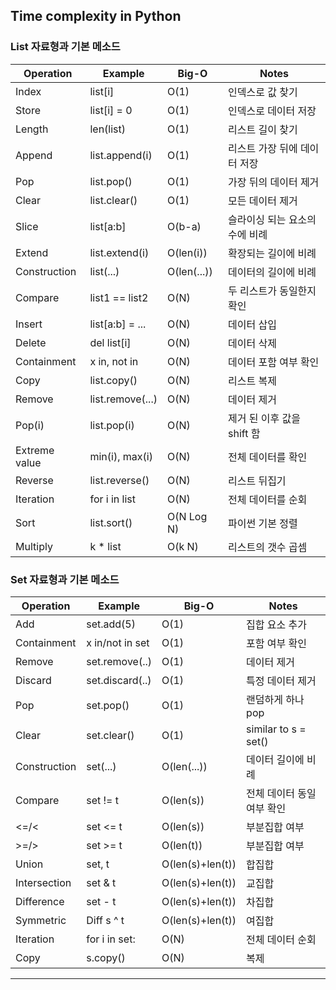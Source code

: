 ## Time complexity in Python

### List 자료형과 기본 메소드

| Operation | Example | Big-O | Notes |
|---|---|---|---|
| Index | list[i] | O(1) | 인덱스로 값 찾기 |
| Store | list[i] = 0 | O(1) | 인덱스로 데이터 저장 |
| Length | len(list) | O(1) | 리스트 길이 찾기 |
| Append | list.append(i) | O(1) | 리스트 가장 뒤에 데이터 저장 |
| Pop | list.pop() | O(1) | 가장 뒤의 데이터 제거 |
| Clear | list.clear() | O(1) | 모든 데이터 제거 |
| Slice | list[a:b] | O(b-a) | 슬라이싱 되는 요소의 수에 비례 |
| Extend | list.extend(i) | O(len(i)) | 확장되는 길이에 비례 |
| Construction | list(...) | O(len(...)) | 데이터의 길이에 비례 |
| Compare | list1 == list2 | O(N) | 두 리스트가 동일한지 확인 |
| Insert | list[a:b] = ... | O(N) | 데이터 삽입 |
| Delete | del list[i] | O(N) | 데이터 삭제 |
| Containment | x in, not in | O(N) | 데이터 포함 여부 확인 |
| Copy | list.copy() | O(N) | 리스트 복제 |
| Remove | list.remove(...) | O(N) | 데이터 제거 |
| Pop(i) | list.pop(i) | O(N) | 제거 된 이후 값을 shift 함 |
| Extreme value | min(i), max(i) | O(N) | 전체 데이터를 확인 |
| Reverse | list.reverse() | O(N) | 리스트 뒤집기 |
| Iteration | for i in list | O(N) | 전체 데이터를 순회 |
| Sort | list.sort() | O(N Log N) | 파이썬 기본 정렬 |
| Multiply | k * list | O(k N) | 리스트의 갯수 곱셈 |

### Set 자료형과 기본 메소드

| Operation | Example | Big-O | Notes |
|---|---|---|---|
| Add	| set.add(5) | O(1) | 집합 요소 추가 |
| Containment	| x in/not in set | O(1)	| 포함 여부 확인 |
| Remove	| set.remove(..) | O(1)	| 데이터 제거 |
| Discard	| set.discard(..) | O(1) | 특정 데이터 제거 |
| Pop	| set.pop() | O(1) | 랜덤하게 하나 pop |
| Clear	| set.clear() | O(1) | similar to s = set() |
| Construction	| set(...) | O(len(...)) | 데이터 길이에 비례 |
| Compare	| set != t | O(len(s)) | 전체 데이터 동일 여부 확인 |
| <=/<	| set <= t | O(len(s)) | 부분집합 여부 |
| >=/>	| set >= t | O(len(t)) | 부분집합 여부 |
| Union	| set, t | O(len(s)+len(t)) | 합집합 |
| Intersection	| set & t | O(len(s)+len(t)) | 교집합 |
| Difference	| set - t | O(len(s)+len(t)) | 차집합 |
| Symmetric	| Diff	s ^ t | O(len(s)+len(t)) | 여집합 |
| Iteration	| for i in set: | O(N) | 전체 데이터 순회 |
| Copy	| s.copy() | O(N) | 복제 |
---

